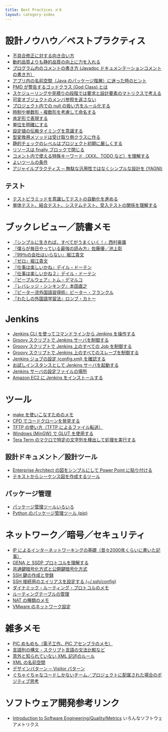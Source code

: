 ```yaml
---
title: Best Practices メモ
layout: category-index
---
```


設計ノウハウ／ベストプラクティス
====
* [不具合修正に対する向き合い方](attitude-to-defect.html)
* [動的品質よりも静的品質の向上に力を入れる](static-and-dynamic-quality.html)
* [プログラム内のコメントの書き方 (Javadoc ドキュメンテーションコメントの書き方）](how-to-write-comment.html)
* [アプリ内の名前空間（Java のパッケージ階層）に迷った時のヒント](namespace-in-app.html)
* [PMD が警告するゴッドクラス (God Class) とは](god-class.html)
* [スケジューリングや見積りの段階では要求と設計要素のマトリクスで考える](request-factor-matrix.html)
* [可変オブジェクトのメンバ参照を返さない](avoid-returning-mutable-reference.html)
* [プロジェクト内での null の扱い方をルール化する](clarify-how-to-use-null.html)
* [時制や単数形・複数形を考慮して命名する](tense-and-plural.html)
* [肯定形で表現する](prefer-positive-sentence.html)
* [単位を明確にする](clarify-unit.html)
* [設定値の伝搬タイミングを意識する](timing-of-propagation.html)
* [型変換用メソッドは受け取り側クラスに作る](api-convert-type.html)
* [静的チェックのレベルはプロジェクト初期に厳しくする](strict-analysis-in-the-beginning.html)
* [リソースは finally ブロックで閉じる](finally-close.html)
* [コメント内で使える特殊キーワード（XXX、TODO など）を理解する](practice/keyword-in-comment.html)
* [よいツールの条件](good-tools.html)
* [アジャイルプラクティス ─ 無駄な汎用性ではなくシンプルな設計を (YAGNI)](simple-design.html)

テスト
----
* [テストピラミッドを意識してテストの自動化を進める](test-pyramid.html)
* [単体テスト、結合テスト、システムテスト、受入テストの関係を理解する](test-relation.html)


ブックレビュー／読書メモ
====
* [『シンプルに生きれば、すべてがうまくいく！』西村豪庸](book/simple-living.html)
* [『僕らが毎日やっている最強の読み方』佐藤優／池上彰](book/saikyo-no-yomikata.html)
* [『99％の会社はいらない』堀江貴文](book/99percent.html)
* [『ゼロ』堀江貴文](book/zero.html)
* [『仕事は楽しいかね』デイル・ドーテン](book/shigo-tano1.html)
* [『仕事は楽しいかね２』デイル・ドーテン](book/shigo-tano2.html)
* [『ピープルウェア』トム・デマルコ](book/peopleware.html)
* [『レバレッジ・シンキング』本田直之](book/reverage-thinking.html)
* [『ピーター流外国語習得術』ピーター・フランクル](book/peter.html)
* [『わたしの外国語学習法』ロンブ・カトー](book/kato-lomb.html)

Jenkins
====
* [Jenkins CLI を使ってコマンドラインから Jenkins を操作する](jenkins/cli.html)
* [Groovy スクリプトで Jenkins サーバを制御する](jenkins/cli-groovy.html)
* [Groovy スクリプトで Jenkins 上のすべての Job を制御する](jenkins/handle-jobs.html)
* [Groovy スクリプトで Jenkins 上のすべてのスレーブを制御する](jenkins/handle-slaves.html)
* [Jenkins ジョブの設定 (config.xml) を確認する](jenkins/config-xml.html)
* [お試しインスタンスとして Jenkins サーバを起動する](jenkins/trial-server.html)
* [Jenkins サーバの設定ファイルの場所](jenkins/settings-dir.html)
* [Amazon EC2 に Jenkins をインストールする](jenkins/amazon-ec2.html)

ツール
====
* [make を使いこなすためのメモ](tool/make.html)
* [CPD でコードクローンを発見する](tool/detect-code-clones.html)
* [TFTP の使い方（TFTP によるファイル転送）](tool/tftp.html)
* [Windows (MinGW) で GLUT を使用する](tool/glut-in-windows.html)
* [Tera Term のマクロで特定の文字列を検出して処理を実行する](tool/teraterm-detect-pattern.html)

設計ドキュメント／設計ツール
----
* [Enterprise Architect の図をシンプルにして Power Point に貼り付ける](tool/ea-to-powerpoint.html)
* [テキストからシーケンス図を作成するツール](tool-sdedit.html)

パッケージ管理
----
* [パッケージ管理ツールいろいろ](common-package-management.html)
* [Python のパッケージ管理ツール (pip)](/python/pip.html)


ネットワーク／暗号／セキュリティ
====
* [IP によるインターネットワーキングの基礎（昔々2000年くらいに書いた記事）](./ip-networking/)
* [GENA と SSDP プロトコルを理解する](network/ssdp.html)
* [共通鍵暗号化方式と公開鍵暗号化方式](security/encryption-scheme.html)
* [SSH 鍵の作成と登録](security/ssh-keygen.html)
* [SSH 接続用のエイリアスを設定する (~/.ssh/config)](security/ssh-alias.html)
* [ダイナミック・ルーティング・プロトコルのメモ](network/dynamic-routing.html)
* [ルーティングテーブルの管理](network/routing-table.html)
* [NAT の種類のメモ](network/nat.html)
* [VMware のネットワーク設定](network/vmware.html)

雑多メモ
====
* [PIC めもめも（電子工作、PIC アセンブラのメモ）](pic/index.html)
* [言語別の構文 - スクリプト言語の文法比較など](program/comparison.html)
* [意外と知られていない XML 記述のルール](xml/xml-rules.html)
* [XML の名前空間](xml/namespace.html)
* [デザインパターン ─ Visitor パターン](dp-visitor-pattern.html)
* [ぐちゃぐちゃなコードしかないチーム／プロジェクトに配属された場合のポジティブ思考](mind/gucha.html)

ソフトウェア開発参考リンク
====
* [Introduction to Software Engineering/Quality/Metrics](https://en.wikibooks.org/wiki/Introduction_to_Software_Engineering/Quality/Metrics) いろんなソフトウェアメトリクス

